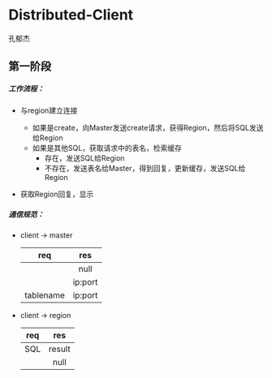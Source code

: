 # Distributed-Client

孔郁杰

## 第一阶段

##### 工作流程：

- 与region建立连接
  - 如果是create，向Master发送create请求，获得Region，然后将SQL发送给Region
  - 如果是其他SQL，获取请求中的表名，检索缓存
    - 存在，发送SQL给Region
    - 不存在，发送表名给Master，得到回复，更新缓存，发送SQL给Region

- 获取Region回复，显示

##### 通信规范：

- client &rarr; master

  |      req       |   res   |
  | :------------: | :-----: |
  |     <quit>     |  null   |
  |    <create>    | ip:port |
  | <get>tablename | ip:port |

- client &rarr; region

  |   req   |  res   |
  | :-----: | :----: |
  |   SQL   | result |
  | <close> |  null  |
